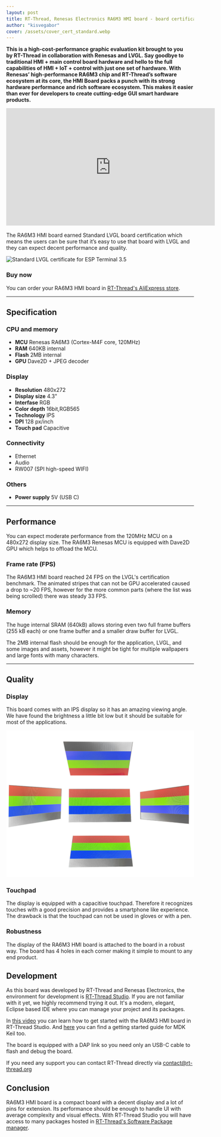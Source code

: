 ```yaml
---
layout: post
title: RT-Thread, Renesas Electronics RA6M3 HMI board - board certification review
author: "kisvegabor"
cover: /assets/cover_cert_standard.webp
---
```


**This is a high-cost-performance graphic evaluation kit brought to you by RT-Thread in collaboration with Renesas and LVGL. Say goodbye to traditional HMI + main control board hardware and hello to the full capabilities of HMI + IoT + control with just one set of hardware. With Renesas’ high-performance RA6M3 chip and RT-Thread’s software ecosystem at its core, the HMI Board packs a punch with its strong hardware performance and rich software ecosystem. This makes it easier than ever for developers to create cutting-edge GUI smart hardware products.**

<iframe width="560" height="315" src="https://www.youtube.com/embed/_lB6Mu711Kg" title="YouTube video player" frameborder="0" allow="accelerometer; autoplay; clipboard-write; encrypted-media; gyroscope; picture-in-picture; web-share" allowfullscreen></iframe>

The RA6M3 HMI board earned Standard LVGL board certification which means the users can be sure that it’s easy to use that board with LVGL and they can expect decent performance and quality.

<img src="https://lvgl.io/assets/images/cert_standard.png" alt="Standard LVGL certificate for ESP Terminal 3.5">

### Buy now

You can order your RA6M3 HMI board in [RT-Thread's AliExpress store](https://www.aliexpress.com/item/1005006018922975.html?gps-id=pcStoreJustForYou&scm=1007.23125.137358.0&scm_id=1007.23125.137358.0&scm-url=1007.23125.137358.0&pvid=1084e197-288f-4cdd-9630-42fb3e31c586&_t=gps-id:pcStoreJustForYou,scm-url:1007.23125.137358.0,pvid:1084e197-288f-4cdd-9630-42fb3e31c586,tpp_buckets:668%232846%238112%231997&pdp_npi=4%40dis%21HUF%2112749.70%2112749.7%21%21%21251.46%21%21%402101f01816950332827763602eb4f7%2112000035348846779%21rec%21HU%21%21ABS&spm=a2g0o.store_pc_home.smartJustForYou_2006673320706.0). 

<hr/>

## Specification

### CPU and memory

- **MCU** Renesas RA6M3 (Cortex-M4F core, 120MHz)
- **RAM** 640KB internal
- **Flash** 2MB internal
- **GPU** Dave2D + JPEG decoder

### Display

- **Resolution** 480x272
- **Display size** 4.3"
- **Interfase** RGB
- **Color depth** 16bit,RGB565
- **Technology** IPS
- **DPI** 128 px/inch
- **Touch pad** Capacitive

### Connectivity
- Ethernet
- Audio
- RW007 (SPI high-speed WIFI)
### Others

- **Power supply** 5V (USB C)

<hr/>

## Performance

You can expect moderate performance from the 120MHz MCU on a 480x272 display size. The RA6M3 Renesas MCU is equipped with Dave2D GPU which helps to offload the MCU.

### Frame rate (FPS)


The RA6M3 HMI board reached 24 FPS on the LVGL's certification benchmark. The animated stripes that can not be GPU accelerated caused a drop to ~20 FPS, however for the more common parts (where the list was being scrolled) there was steady 33 FPS.

### Memory

The huge internal SRAM (640kB) allows storing even two full frame buffers (255 kB each) or one frame buffer and a smaller draw buffer for LVGL.

The 2MB internal flash should be enough for the application, LVGL, and some images and assets, however it might be tight for multiple wallpapers and large fonts with many characters. 
 
<hr/>

## Quality

### Display
This board comes with an IPS display so it has an amazing viewing angle. We have found the brightness a little bit low but it should be suitable for most of the applications. 

![Viewing angles of the RA6M3 HMI board's display](/assets/cert_ra6m3_hmi/display.jpg)

### Touchpad

The display is equipped with a capacitive touchpad. Therefore it recognizes touches with a good precision and provides a smartphone like experience.
The drawback is that the touchpad can not be used in gloves or with a pen.

### Robustness

The display of the RA6M3 HMI board is attached to the board in a robust way. The board has 4 holes in each corner making it simple to mount to any end product.

## Development

As this board was developed by RT-Thread and Renesas Electronics, the environment for development is [RT-Thread Studio](https://www.rt-thread.io/download.html?download=Studio). If you are not familiar with it yet, we highly recommend trying it out. It's a modern, elegant, Eclipse based IDE where you can manage your project and its packages.


In [this video](https://www.youtube.com/watch?v=YGR2pw3ZXtc) you can learn how to get started with the RA6M3 HMI board in RT-Thread Studio. And [here](https://github.com/RT-Thread/rt-thread/tree/master/bsp/renesas/ra6m3-hmi-board) you can find a getting started guide for MDK Keil too. 

The board is equipped with a DAP link so you need only an USB-C cable to flash and debug the board.

If you need any support you can contact RT-Thread directly via contact@rt-thread.org


## Conclusion

RA6M3 HMI board is a compact board with a decent display and a lot of pins for extension. Its performance should be enough to handle UI with average complexity and visual effects.
With RT-Thread Studio you will have access to many packages hosted in [RT-Thread's Software Package manager](https://packages.rt-thread.org/en/index.html). 


